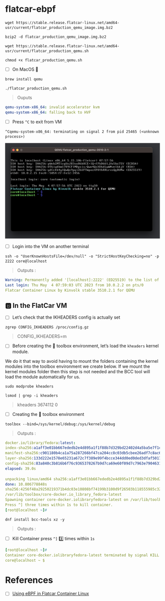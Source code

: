 # flatcar-ebpf

```
wget https://stable.release.flatcar-linux.net/amd64-usr/current/flatcar_production_qemu_image.img.bz2
```


```
bzip2 -d flatcar_production_qemu_image.img.bz2
```


```
wget https://stable.release.flatcar-linux.net/amd64-usr/current/flatcar_production_qemu.sh
```

```
chmod +x flatcar_production_qemu.sh
```

- [ ] On MacOS :apple:

```
brew install qemu
```


```
./flatcar_production_qemu.sh
```
> Ouputs
```yaml
qemu-system-x86_64: invalid accelerator kvm
qemu-system-x86_64: falling back to HVF
```

- [ ] Press `^C` to exit from VM

```
^Cqemu-system-x86_64: terminating on signal 2 from pid 25465 (<unknown process>)
```


<img src=images/Flatcar-QEMU.png width='' height='' > </img>

- [ ] Login into the VM on another terminal

```
ssh -o "UserKnownHostsFile=/dev/null" -o "StrictHostKeyChecking=no" -p 2222 core@localhost
```
> Outputs :
```yaml
Warning: Permanently added '[localhost]:2222' (ED25519) to the list of known hosts.
Last login: Thu May  4 07:59:03 UTC 2023 from 10.0.2.2 on pts/0
Flatcar Container Linux by Kinvolk stable 3510.2.1 for QEMU
```

## :b: In the FlatCar VM 

- [ ] Let’s check that the IKHEADERS config is actually set

```
zgrep CONFIG_IKHEADERS /proc/config.gz
```
> CONFIG_IKHEADERS=m

- [ ] Before creating the :toolbox: toolbox environment, let’s load the `kheaders` kernel module. 

We do it that way to avoid having to mount the folders containing the kernel modules into the toolbox environment we create below. If we mount the kernel modules folder then this step is not needed and the BCC tool will load the module automatically for us.

```
sudo modprobe kheaders
```

```
lsmod | grep -i kheaders
```
> kheaders         	3674112  0

- [ ] Creating the :toolbox: toolbox environment

```
toolbox --bind=/sys/kernel/debug:/sys/kernel/debug
```
> Outputs :
```yaml
docker.io/library/fedora:latest:                                                  resolved       |++++++++++++++++++++++++++++++++++++++| 
index-sha256:a1aff3e01bb667ededb2e4d895a1f1f88b7d329bd22402d4a5ba5e7f1c7a48cb:    done           |++++++++++++++++++++++++++++++++++++++| 
manifest-sha256:c901180b4ca1a75a287266bf47ca204cc8c03db5cbee26adf7c8ac6f0f7ede3e: done           |++++++++++++++++++++++++++++++++++++++| 
layer-sha256:133d222e1578e65231a672c7f389e99f4bcce344dd0ed0ded3dfaf50178b04f2:    downloading    |++++++--------------------------------| 11.0 MiB/65.1 MiB 
config-sha256:83a840c3b816b6f76c9365378267b9d7ca69e60f09d7c7963e79046314794d8e:   done           |++++++++++++++++++++++++++++++++++++++| 
elapsed: 39.0s                                                                    total:  11.0 M (288.7 KiB/s)  

unpacking linux/amd64 sha256:a1aff3e01bb667ededb2e4d895a1f1f88b7d329bd22402d4a5ba5e7f1c7a48cb...
done: 10.806778848s	
sha256:4256f48a29250219371b4dc03e10808bf74199b3100d9f26503b118555985c32
/var/lib/toolbox/core-docker.io_library_fedora-latest
Spawning container core-docker.iolibraryfedora-latest on /var/lib/toolbox/core-docker.io_library_fedora-latest.
Press ^] three times within 1s to kill container.
[root@localhost ~]# 
```

```
dnf install bcc-tools xz -y
```
> Outputs :

- [ ] Kill Container press `^]` :three: times within `1s`

```yaml
[root@localhost ~]# 
Container core-docker.iolibraryfedora-latest terminated by signal KILL.
core@localhost ~ $ 
```
# References

- [ ] [Using eBPF in Flatcar Container Linux](https://www.flatcar.org/blog/2021/04/using-ebpf-in-flatcar-container-linux/)
